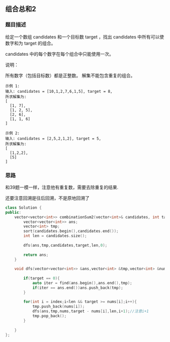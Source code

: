 ## 组合总和2

### 题目描述

给定一个数组 candidates 和一个目标数 target ，找出 candidates 中所有可以使数字和为 target 的组合。

candidates 中的每个数字在每个组合中只能使用一次。

说明：

所有数字（包括目标数）都是正整数。
解集不能包含重复的组合。 

```
示例 1:
输入: candidates = [10,1,2,7,6,1,5], target = 8,
所求解集为:
[
  [1, 7],
  [1, 2, 5],
  [2, 6],
  [1, 1, 6]
]

示例 2:
输入: candidates = [2,5,2,1,2], target = 5,
所求解集为:
[
  [1,2,2],
  [5]
]
```

### 思路

和39题一模一样，注意他有重复数，需要去除重复的结果.

还要注意回溯是往后回溯，不是原地回溯了

```CPP
class Solution {
public:
    vector<vector<int>> combinationSum2(vector<int>& candidates, int target) {
        vector<vector<int>> ans;
        vector<int> tmp;
        sort(candidates.begin(),candidates.end());
        int len = candidates.size();
        
        dfs(ans,tmp,candidates,target,len,0);
        
        return ans;
    }
    
    void dfs(vector<vector<int>> &ans,vector<int> &tmp,vector<int> &nums,int target,int len,int index){
        
        if(target == 0){
            auto iter = find(ans.begin(),ans.end(),tmp);
            if(iter == ans.end())ans.push_back(tmp);
        }
        
        for(int i = index;i<len && target >= nums[i];i++){
            tmp.push_back(nums[i]);
            dfs(ans,tmp,nums,target - nums[i],len,i+1);//注意i+1
            tmp.pop_back();
        }
        
    }
};
```